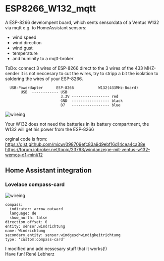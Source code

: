 # ESP8266_W132_mqtt

A ESP-8266 develompent board, which sents sensordata of a Ventus W132 via mqtt e.g. to HomeAssistant 
   sensors:
   * wind speed 
   * wind direction 
   * wind gust 
   * temperature 
   * and huminity
   to a mqtt-broker
 
   ToDo: connect 3 wires of ESP-8266 direct to the 3 wires of the 433 MHZ-sender 
   it is not neccesary to cut the wires,
   try to stripp a bit the isolation to soldering the wires of your ESP-8266.
```
  USB-Powerdapter      ESP-8266           W132(433MHz-Board)
       USB  ------------ USB    
                         3.3V ----------------- red   
                         GND  ----------------- black
                         D7   ----------------- blue
```

![wireing](https://github.com/lebherz/ESP8266_W132_mqtt/blob/master/W132-hack.png?raw=true)

  Your W132 does not need the batteries in its battery compartment, the W132 will get his power from the ESP-8266

orginal code is from: https://gist.github.com/micw/098709efc83a9d9ebf16d14cea4ca38e  
                      https://forum.iobroker.net/topic/23763/windanzeige-mit-ventus-w132-wemos-d1-mini/12  

## Home Assistant integration

### Lovelace compass-card
![wireing](https://github.com/lebherz/ESP8266_W132_mqtt/blob/master/compass-card.png?raw=true)

```
compass:
  indicator: arrow_outward
  language: de
  show_north: false
direction_offset: 0
entity: sensor.windrichtung
name: Windrichtung
secondary_entity: sensor.windgeschwindigkeitrichtung
type: 'custom:compass-card'
```



I modified and add nessesary stuff  that it works(!)  
Have fun! René Lebherz  
